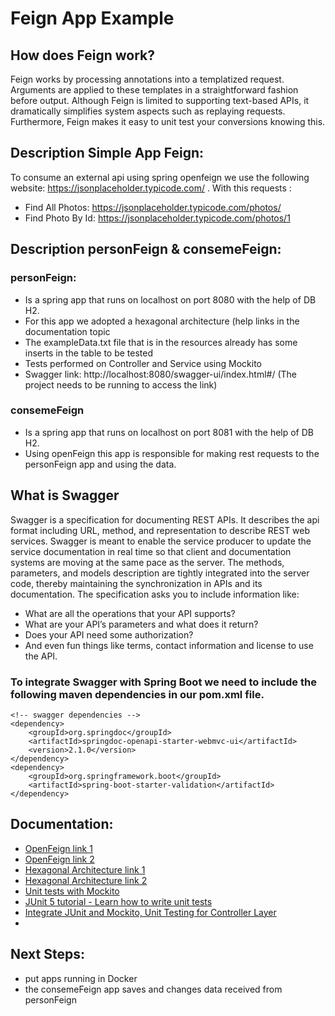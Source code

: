 # Feign App Example


## How does Feign work?
Feign works by processing annotations into a templatized request. Arguments are applied to these templates in a straightforward fashion before output. Although Feign is limited to supporting text-based APIs, it dramatically simplifies system aspects such as replaying requests. Furthermore, Feign makes it easy to unit test your conversions knowing this.

## Description Simple App Feign:

To consume an external api using spring openfeign we use the
following website: https://jsonplaceholder.typicode.com/ .
With this requests : 
* Find All Photos: https://jsonplaceholder.typicode.com/photos/
* Find Photo By Id: https://jsonplaceholder.typicode.com/photos/1

## Description personFeign & consemeFeign:

### personFeign: 
* Is a spring app that runs on localhost on port 8080 with the help of DB H2.
* For this app we adopted a hexagonal architecture (help links in the documentation topic
* The exampleData.txt file that is in the resources already has some inserts in the table to be tested
* Tests performed on Controller and Service using Mockito
* Swagger link: http://localhost:8080/swagger-ui/index.html#/  (The project needs to be running to access the link)


### consemeFeign
* Is a spring app that runs on localhost on port 8081 with the help of DB H2.
* Using openFeign this app is responsible for making rest requests to the personFeign app and using the data.

## What is Swagger

Swagger is a specification for documenting REST APIs. It describes the api format including URL, method, and representation to describe REST web services. Swagger is meant to enable the service producer to update the service documentation in real time so that client and documentation systems are moving at the same pace as the server. The methods, parameters, and models description are tightly integrated into the server code, thereby maintaining the synchronization in APIs and its documentation. The specification asks you to include information like:

- What are all the operations that your API supports?
- What are your API’s parameters and what does it return?
- Does your API need some authorization?
- And even fun things like terms, contact information and license to use the API.

### To integrate Swagger with Spring Boot we need to include the following maven dependencies in our pom.xml file.
```
<!-- swagger dependencies -->
<dependency>
	<groupId>org.springdoc</groupId>
	<artifactId>springdoc-openapi-starter-webmvc-ui</artifactId>
	<version>2.1.0</version>
</dependency>
<dependency>
	<groupId>org.springframework.boot</groupId>
	<artifactId>spring-boot-starter-validation</artifactId>
</dependency>
```


## Documentation:
 * [OpenFeign link 1](https://docs.spring.io/spring-cloud-openfeign/docs/current/reference/html/)
 * [OpenFeign link 2](https://spring.io/projects/spring-cloud-azure)
 * [Hexagonal Architecture link 1](https://medium.com/ssense-tech/hexagonal-architecture-there-are-always-two-sides-to-every-story-bc0780ed7d9c)
 * [Hexagonal Architecture link 2](https://netflixtechblog.com/ready-for-changes-with-hexagonal-architecture-b315ec967749)
 * [Unit tests with Mockito](https://www.vogella.com/tutorials/Mockito/article.html)
 * [JUnit 5 tutorial - Learn how to write unit tests](https://www.vogella.com/tutorials/JUnit/article.html)
 * [Integrate JUnit and Mockito, Unit Testing for Controller Layer](https://medium.com/backend-habit/integrate-junit-and-mockito-unit-testing-for-controller-layer-91bb4099c2a5)
 * 
 
## Next Steps: 
* put apps running in Docker
* the consemeFeign app saves and changes data received from personFeign
